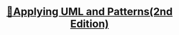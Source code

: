 # <p align="center">[📜Applying UML and Patterns(2nd Edition)](https://github.com/Brylimo/TIL/blob/main/%EC%9E%90%EB%B0%94%20ORM%20%ED%91%9C%EC%A4%80%20JPA%20%ED%94%84%EB%A1%9C%EA%B7%B8%EB%9E%98%EB%B0%8D/README.md)</p>
